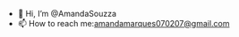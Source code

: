 
- 👋 Hi, I’m @AmandaSouzza
- 📫 How to reach me:amandamarques070207@gmail.com

<!---
AmandaSouzza/AmandaSouzza is a ✨ special ✨ repository because its `README.md` (this file) appears on your GitHub profile.
You can click the Preview link to take a look at your changes.
--->
